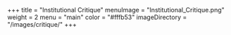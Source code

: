 +++
title = "Institutional Critique"
menuImage = "Institutional_Critique.png"
weight = 2
menu = "main"
color = "#fffb53"
imageDirectory = "/images/critique/"
+++